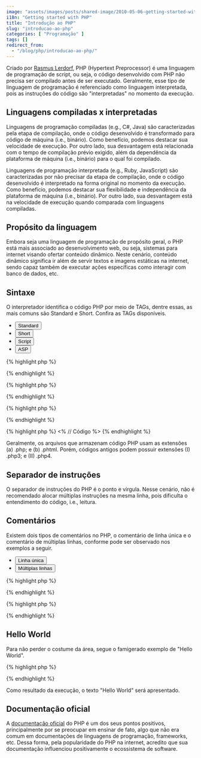 ```yaml
---
image: "assets/images/posts/shared-image/2010-05-06-getting-started-with-php.jpg"
i18n: "Getting started with PHP"
title: "Introdução ao PHP"
slug: "introducao-ao-php"
categories: [ "Programação" ]
tags: []
redirect_from:
  - "/blog/php/introducao-ao-php/"
---
```

Criado por [Rasmus Lerdorf](https://toys.lerdorf.com/), PHP (Hypertext Preprocessor) é uma linguagem de programação de script, ou seja, o código desenvolvido com PHP não precisa ser compilado antes de ser executado. Geralmente, esse tipo de linguagem de programação é referenciado como linguagem interpretada, pois as instruções do código são "interpretadas" no momento da execução.

## Linguagens compiladas x interpretadas

Linguagens de programação compiladas (e.g., C#, Java) são caracterizadas pela etapa de compilação, onde o código desenvolvido é transformado para código de máquina (i.e., binário). Como benefício, podemos destacar sua velocidade de execução. Por outro lado, sua desvantagem está relacionada com o tempo de compilação prévio exigido, além da dependência da plataforma de máquina (i.e., binário) para o qual foi compilado.

Linguagens de programação interpretada (e.g., Ruby, JavaScript) são caracterizadas por não precisar da etapa de compilação, onde o código desenvolvido é interpretado na forma original no momento da execução. Como benefício, podemos destacar sua flexibilidade e independência da plataforma de máquina (i.e., binário). Por outro lado, sua desvantagem está na velocidade de execução quando comparada com linguagens compiladas.

## Propósito da linguagem

Embora seja uma linguagem de programação de propósito geral, o PHP está mais associado ao desenvolvimento web, ou seja, sistemas para internet visando ofertar conteúdo dinâmico. Neste cenário, conteúdo dinâmico significa ir além de servir textos e imagens estáticas na internet, sendo capaz também de executar ações específicas como interagir com banco de dados, etc.

## Sintaxe

O interpretador identifica o código PHP por meio de TAGs, dentre essas, as mais comuns são Standard e Short. Confira as TAGs disponíveis.

<ul class="nav nav-tabs" role="tablist">
  <li class="nav-item" role="presentation">
    <button class="nav-link active" id="standard-tab" data-toggle="tab" data-target="#standard-tabpanel" type="button" role="tab" aria-controls="standard-tabpanel" aria-selected="true">Standard</button>
  </li>
  <li class="nav-item" role="presentation">
    <button class="nav-link" id="short-tab" data-toggle="tab" data-target="#short-tabpanel" type="button" role="tab" aria-controls="short-tabpanel" aria-selected="false">Short</button>
  </li>
  <li class="nav-item" role="presentation">
    <button class="nav-link" id="script-tab" data-toggle="tab" data-target="#script-tabpanel" type="button" role="tab" aria-controls="script-tabpanel" aria-selected="false">Script</button>
  </li>
  <li class="nav-item" role="presentation">
    <button class="nav-link" id="asp-tab" data-toggle="tab" data-target="#asp-tabpanel" type="button" role="tab" aria-controls="asp-tabpanel" aria-selected="false">ASP</button>
  </li>
</ul>
<div class="tab-content">
  <div class="tab-pane active" id="standard-tabpanel" role="tabpanel" aria-labelledby="standard-tab">

{% highlight php %}
<?php
// Código
?>
{% endhighlight %}

  </div>
  <div class="tab-pane" id="short-tabpanel" role="tabpanel" aria-labelledby="short-tab">

{% highlight php %}
<?
// Código
?>
{% endhighlight %}

  </div>
  <div class="tab-pane" id="script-tabpanel" role="tabpanel" aria-labelledby="script-tab">

{% highlight php %}
<script language="php">
// Código
</script>
{% endhighlight %}

  </div>
  <div class="tab-pane" id="asp-tabpanel" role="tabpanel" aria-labelledby="asp-tab">
  
{% highlight php %}
<%
// Código
%>
{% endhighlight %}

  </div>
</div>

Geralmente, os arquivos que armazenam código PHP usam as extensões (a) .php; e (b) .phtml. Porém, códigos antigos podem possuir extensões (I) .php3; e (II) .php4.

## Separador de instruções

O separador de instruções do PHP é o ponto e vírgula. Nesse cenário, não é recomendado alocar múltiplas instruções na mesma linha, pois dificulta o entendimento do código, i.e., leitura.

## Comentários

Existem dois tipos de comentários no PHP, o comentário de linha única e o comentário de múltiplas linhas, conforme pode ser observado nos exemplos a seguir.

<ul class="nav nav-tabs" role="tablist">
  <li class="nav-item" role="presentation">
    <button class="nav-link active" id="single-tab" data-toggle="tab" data-target="#single-tabpanel" type="button" role="tab" aria-controls="single-tabpanel" aria-selected="true">Linha única</button>
  </li>
  <li class="nav-item" role="presentation">
    <button class="nav-link" id="multiple-tab" data-toggle="tab" data-target="#multiple-tabpanel" type="button" role="tab" aria-controls="multiple-tabpanel" aria-selected="false">Múltiplas linhas</button>
  </li>
</ul>
<div class="tab-content">
  <div class="tab-pane active" id="single-tabpanel" role="tabpanel" aria-labelledby="single-tab">

{% highlight php %}
<?php
# Comentário
// Comentário
?>
{% endhighlight %}

  </div>
  <div class="tab-pane" id="multiple-tabpanel" role="tabpanel" aria-labelledby="multiple-tab">

{% highlight php %}
<?php
/*
 * Primeira linha do comentário.
 * Segunda linha do comentário.
 */
?>
{% endhighlight %}

  </div>
</div>

## Hello World

Para não perder o costume da área, segue o famigerado exemplo de "Hello World".

{% highlight php %}
<?php echo 'Hello World'; ?>
{% endhighlight %}

Como resultado da execução, o texto "Hello World" será apresentado.

## Documentação oficial

A [documentação oficial](https://www.php.net/) do PHP é um dos seus pontos positivos, principalmente por se preocupar em ensinar de fato, algo que não era comum em documentações de linguagens de programação, frameworks, etc. Dessa forma, pela popularidade do PHP na internet, acredito que sua documentação influenciou positivamente o ecossistema de software.